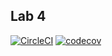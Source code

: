 ## Lab 4
[![CircleCI](https://dl.circleci.com/status-badge/img/gh/1939123/Lab4/tree/main.svg?style=svg)](https://dl.circleci.com/status-badge/redirect/gh/1939123/Lab4/tree/main) [![codecov](https://codecov.io/gh/1939123/Lab4/graph/badge.svg?token=6IWQCJJ8US)](https://codecov.io/gh/1939123/Lab4)

